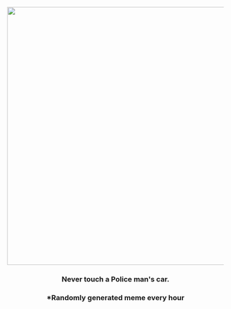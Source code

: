 <p align="center">
        <img src="https://i.redd.it/2ko57koddwk91.jpg" width="600" height="600">
        </p>
        <h3 align="center">Never touch a Police man's car.</h3>
        <h3 align="center">*Randomly generated meme every hour</h3>
    